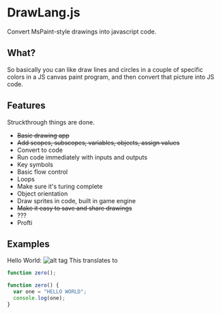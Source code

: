 # DrawLang.js #
Convert MsPaint-style drawings into javascript code.

## What? ##
So basically you can like draw lines and circles in a couple of specific colors
in a JS canvas paint program, and then convert that picture into JS code.

## Features ##
Struckthrough things are done.

- ~~Basic drawing app~~
- ~~Add scopes, subscopes, variables, objects, assign values~~
- Convert to code
- Run code immediately with inputs and outputs
- Key symbols
- Basic flow control
- Loops
- Make sure it's turing complete
- Object orientation
- Draw sprites in code, built in game engine
- ~~Make it easy to save and share drawings~~
- ???
- Profti

## Examples ##
Hello World:
![alt tag](https://raw.github.com/owenmcnaughton/DrawLang.js/master/screenshots/helloworld.png})
This translates to 
```javascript
function zero();

function zero() {
  var one = "HELLO WORLD";
  console.log(one);
}
```

